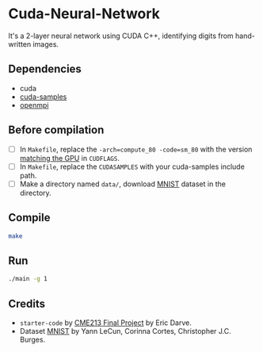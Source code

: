 # Cuda-Neural-Network

It's a 2-layer neural network using CUDA C++, identifying digits from hand-written images.

## Dependencies

* cuda
* [cuda-samples](https://github.com/nvidia/cuda-samples)
* [openmpi](https://www.open-mpi.org)

## Before compilation

- [ ] In `Makefile`, replace the `-arch=compute_80 -code=sm_80` with the version [matching the GPU](https://docs.nvidia.com/cuda/cuda-c-programming-guide/index.html#compute-capabilities) in `CUDFLAGS`.
- [ ] In `Makefile`, replace the `CUDASAMPLES` with your cuda-samples include path.
- [ ] Make a directory named `data/`, download [MNIST](http://yann.lecun.com/exdb/mnist/) dataset in the directory.

## Compile

``` bash
make
```

## Run

``` bash
./main -g 1
```

## Credits

* `starter-code` by [CME213 Final Project](https://ericdarve.github.io/cme213-spring-2021/) by Eric Darve.
* Dataset [MNIST](http://yann.lecun.com/exdb/mnist/) by Yann LeCun, Corinna Cortes, Christopher J.C. Burges.
